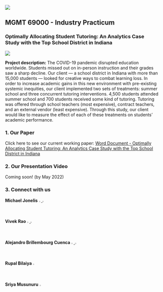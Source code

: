 ![](https://ajbrillembourg.github.io/images/Purdue/PurdueLogo_black.png)

##
## MGMT 69000 - Industry Practicum
### Optimally Allocating Student Tutoring: An Analytics Case Study with the Top School District in Indiana

![](https://ajbrillembourg.github.io/images/OurTeam.jpg)

**Project description:** The COVID-19 pandemic disrupted education worldwide. Students missed out on in-person instruction and their grades saw a sharp decline. Our client — a school district in Indiana with more than 15,000 students — looked for creative ways to combat learning loss. In order to increase academic gains in this new environment with pre-existing systemic inequities, our client implemented two sets of treatments: summer school and three concurrent tutoring interventions. 4,500 students attended summer school and 700 students received some kind of tutoring. Tutoring was offered through school teachers (most expensive), contract teachers, and an external vendor (least expensive). Through this study, our client would like to measure the effect of each of these treatments on students’ academic performance.

### 1. Our Paper

Click here to see our current working paper: [Word Document - Optimally Allocating Student Tutoring: An Analytics Case Study with the Top School District in Indiana](https://app.box.com/s/yldh5ly08gvbue86fgbxb6mv688bjrpt)

### 2. Our Presentation Video

Coming soon! (by May 2022)

### 3. Connect with us

**Michael Jonelis** 
<a href="https://www.linkedin.com/in/michaeljonelis/">
  <img src="https://media-exp1.licdn.com/dms/image/C560BAQHaVYd13rRz3A/company-logo_200_200/0/1638831589865?e=1654732800&v=beta&t=OaoUGRLZBgKYUuwEj70riKoTy_3hG0kEkBUzWaSewlY" 
       width=1.5% height=1.5%>
</a>
<a href="https://github.com/mjonelis/">
  <img src="https://media-exp1.licdn.com/dms/image/C4D0BAQFY3BGhoMwEEA/company-logo_200_200/0/1626195279622?e=1654732800&v=beta&t=JkHpnmGejdmLzM7OwlYVRnvbQ0LHWL6gxewln3Tg1j8" 
       width=1.5% height=1.5%>
</a>
<br>
**Vivek Rao**
<a href="https://www.linkedin.com/in/vivek-rao-analytics">
  <img src="https://media-exp1.licdn.com/dms/image/C560BAQHaVYd13rRz3A/company-logo_200_200/0/1638831589865?e=1654732800&v=beta&t=OaoUGRLZBgKYUuwEj70riKoTy_3hG0kEkBUzWaSewlY" 
       width=1.5% height=1.5%>
</a>
<a href="https://vivrao9.github.io/">
  <img src="https://media-exp1.licdn.com/dms/image/C4D0BAQFY3BGhoMwEEA/company-logo_200_200/0/1626195279622?e=1654732800&v=beta&t=JkHpnmGejdmLzM7OwlYVRnvbQ0LHWL6gxewln3Tg1j8" 
       width=1.5% height=1.5%>
</a>
<br>
**Alejandro Brillembourg Cuenca**
<a href="https://www.linkedin.com/in/ajbrillembourg/">
  <img src="https://media-exp1.licdn.com/dms/image/C560BAQHaVYd13rRz3A/company-logo_200_200/0/1638831589865?e=1654732800&v=beta&t=OaoUGRLZBgKYUuwEj70riKoTy_3hG0kEkBUzWaSewlY" 
       width=1.5% height=1.5%>
</a>
<a href="https://ajbrillembourg.github.io/">
  <img src="https://media-exp1.licdn.com/dms/image/C4D0BAQFY3BGhoMwEEA/company-logo_200_200/0/1626195279622?e=1654732800&v=beta&t=JkHpnmGejdmLzM7OwlYVRnvbQ0LHWL6gxewln3Tg1j8" 
       width=1.5% height=1.5%>
</a>
<br>
**Rupal Bilaiya**
<a href="https://www.linkedin.com/in/rupal-bilaiya-05741211a/">
  <img src="https://media-exp1.licdn.com/dms/image/C560BAQHaVYd13rRz3A/company-logo_200_200/0/1638831589865?e=1654732800&v=beta&t=OaoUGRLZBgKYUuwEj70riKoTy_3hG0kEkBUzWaSewlY" 
       width=1.5% height=1.5%>
</a>
<br>
**Sriya Musunuru**
<a href="https://in.linkedin.com/in/sriya-musunuru-271391170/">
  <img src="https://media-exp1.licdn.com/dms/image/C560BAQHaVYd13rRz3A/company-logo_200_200/0/1638831589865?e=1654732800&v=beta&t=OaoUGRLZBgKYUuwEj70riKoTy_3hG0kEkBUzWaSewlY" 
       width=1.5% height=1.5%>
</a>
